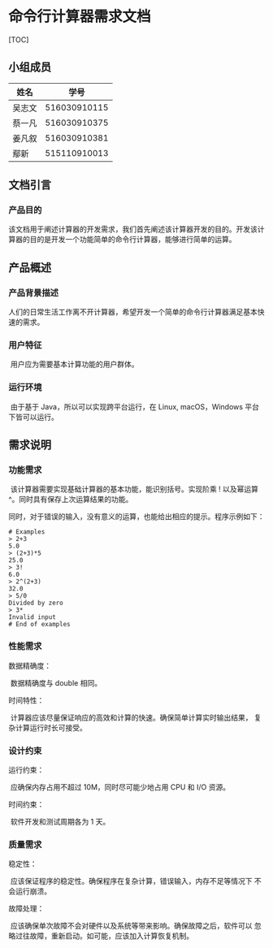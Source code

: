 # 命令行计算器需求文档

[TOC]

## 小组成员

| 姓名   | 学号         |
| ------ | ------------ |
| 吴志文 | 516030910115 |
| 蔡一凡 | 516030910375 |
| 姜凡叙 | 516030910381 |
| 鄢新   | 515110910013 |



## 文档引言

### 产品目的

​	该文档用于阐述计算器的开发需求，我们首先阐述该计算器开发的目的。开发该计算器的目的是开发一个功能简单的命令行计算器，能够进行简单的运算。

## 产品概述

### 产品背景描述

​	人们的日常生活工作离不开计算器，希望开发一个简单的命令行计算器满足基本快速的需求。

### 用户特征

​	用户应为需要基本计算功能的用户群体。

### 运行环境

​	由于基于 Java，所以可以实现跨平台运行，在 Linux, macOS，Windows 平台下皆可以运行。

## 需求说明

### 功能需求

​	该计算器需要实现基础计算器的基本功能，能识别括号。实现阶乘 ! 以及幂运算 ^。同时具有保存上次运算结果的功能。

​	同时，对于错误的输入，没有意义的运算，也能给出相应的提示。程序示例如下：

```shell
# Examples
> 2+3
5.0
> (2+3)*5
25.0
> 3!
6.0
> 2^(2+3)
32.0
> 5/0
Divided by zero
> 3*
Invalid input
# End of examples

```





### 性能需求

数据精确度：

​	数据精确度与 double 相同。

时间特性：

​	计算器应该尽量保证响应的高效和计算的快速。确保简单计算实时输出结果， 复杂计算运行时长可接受。

### 设计约束

运行约束：

​	应确保内存占用不超过 10M，同时尽可能少地占用 CPU 和 I/O 资源。

时间约束：

​	软件开发和测试周期各为 1 天。

### 质量需求

稳定性：

​	应该保证程序的稳定性。确保程序在复杂计算，错误输入，内存不足等情况下 不会运行崩溃。

故障处理：

​	应该确保单次故障不会对硬件以及系统等带来影响。确保故障之后，软件可以 忽略过往故障，重新启动。如可能，应该加入计算恢复机制。




